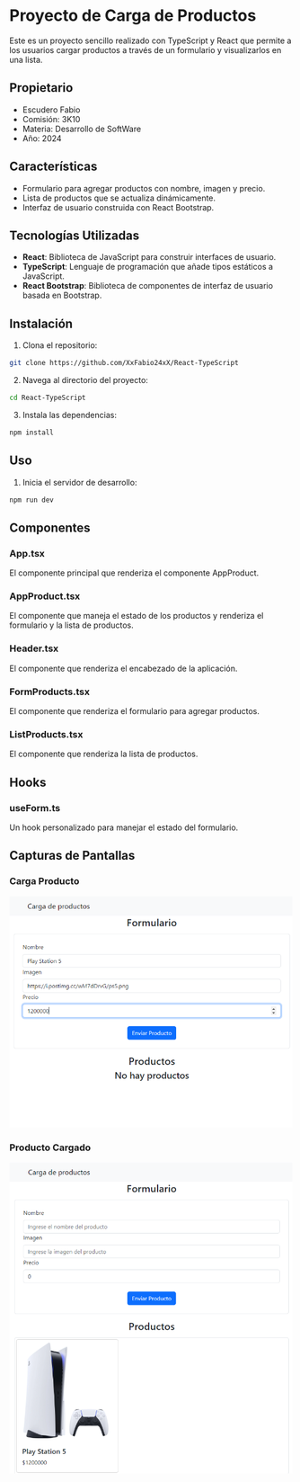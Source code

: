 # Proyecto de Carga de Productos

Este es un proyecto sencillo realizado con TypeScript y React que permite a los usuarios cargar productos a través de un formulario y visualizarlos en una lista.

## Propietario

- Escudero Fabio
- Comisión: 3K10
- Materia: Desarrollo de SoftWare
- Año: 2024

## Características

- Formulario para agregar productos con nombre, imagen y precio.
- Lista de productos que se actualiza dinámicamente.
- Interfaz de usuario construida con React Bootstrap.

## Tecnologías Utilizadas

- **React**: Biblioteca de JavaScript para construir interfaces de usuario.
- **TypeScript**: Lenguaje de programación que añade tipos estáticos a JavaScript.
- **React Bootstrap**: Biblioteca de componentes de interfaz de usuario basada en Bootstrap.


## Instalación

1. Clona el repositorio:

```bash
git clone https://github.com/XxFabio24xX/React-TypeScript
```
2. Navega al directorio del proyecto:
```bash
cd React-TypeScript
```

3. Instala las dependencias:
```bash
npm install
```

## Uso

1. Inicia el servidor de desarrollo:

```bash
npm run dev
```

## Componentes

### App.tsx
El componente principal que renderiza el componente AppProduct.

### AppProduct.tsx
El componente que maneja el estado de los productos y renderiza el formulario y la lista de productos.

### Header.tsx
El componente que renderiza el encabezado de la aplicación.

### FormProducts.tsx
El componente que renderiza el formulario para agregar productos.

### ListProducts.tsx
El componente que renderiza la lista de productos.

## Hooks

### useForm.ts
Un hook personalizado para manejar el estado del formulario.

## Capturas de Pantallas

### Carga Producto
![Carga Producto](./capturas/CargaProducto.png)

### Producto Cargado
![Producto Cargado](./capturas/ProductoCargado.png)
